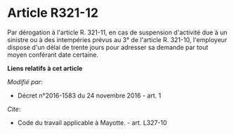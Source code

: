 # Article R321-12

Par dérogation à l'article R. 321-11, en cas de suspension d'activité due à un sinistre ou à des intempéries prévus au 3° de
l'article R. 321-10, l'employeur dispose d'un délai de trente jours pour adresser sa demande par tout moyen conférant date
certaine.

**Liens relatifs à cet article**

_Modifié par_:

  - Décret n°2016-1583 du 24 novembre 2016 - art. 1

_Cite_:

  - Code du travail applicable à Mayotte. - art. L327-10
